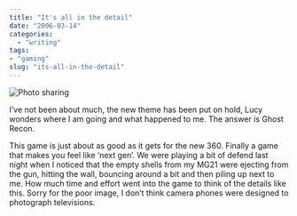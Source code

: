 ```yaml
---
title: "It's all in the detail"
date: "2006-03-14"
categories:
  - "writing"
tags:
- "gaming"
slug: "its-all-in-the-detail"
---
```


![Photo sharing][image-1]

I’ve not been about much, the new theme has been put on hold, Lucy wonders where I am going and what happened to me. The answer is Ghost Recon.

This game is just about as good as it gets for the new 360. Finally a game that makes you feel like ‘next gen’. We were playing a bit of defend last night when I noticed that the empty shells from my MG21 were ejecting from the gun, hitting the wall, bouncing around a bit and then piling up next to me. How much time and effort went into the game to think of the details like this.
Sorry for the poor image, I don’t think camera phones were designed to photograph televisions.

[image-1]:	/images/112410916.jpg